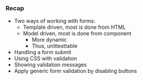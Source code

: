 ### Recap

* Two ways of working with forms:
  * Template driven, most is done from HTML
  * Model driven, most is done from component
    * More dynamic
    * Thus, unittesttable
* Handling a form submit
* Using CSS with validation
* Showing validation messages
* Apply generic form validation by disabling buttons
